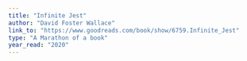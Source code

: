 ```yaml
---
title: "Infinite Jest"
author: "David Foster Wallace"
link_to: "https://www.goodreads.com/book/show/6759.Infinite_Jest"
type: "A Marathon of a book"
year_read: "2020"
---
```

